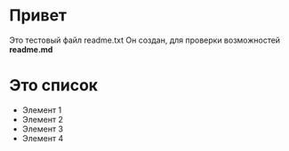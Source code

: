# Привет
Это тестовый файл readme.txt
Он создан, для проверки возможностей **readme.md**
# Это список
- Элемент 1
- Элемент 2
- Элемент 3
- Элемент 4
